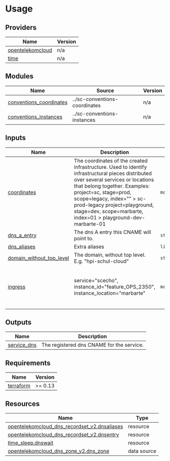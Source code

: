 # Usage

<!--- BEGIN_TF_DOCS --->

## Providers

| Name | Version |
|------|---------|
| <a name="provider_opentelekomcloud"></a> [opentelekomcloud](#provider\_opentelekomcloud) | n/a |
| <a name="provider_time"></a> [time](#provider\_time) | n/a |
## Modules

| Name | Source | Version |
|------|--------|---------|
| <a name="module_conventions_coordinates"></a> [conventions\_coordinates](#module\_conventions\_coordinates) | ../sc-conventions-coordinates | n/a |
| <a name="module_conventions_instances"></a> [conventions\_instances](#module\_conventions\_instances) | ../sc-conventions-instances | n/a |
## Inputs

| Name | Description | Type | Default | Required |
|------|-------------|------|---------|:--------:|
| <a name="input_coordinates"></a> [coordinates](#input\_coordinates) | The coordinates of the created infrastructure. Used to identify infrastructural pieces distributed over several services or locations that belong together.  Examples: project=sc, stage=prod, scope=legacy, index="" > sc-prod-legacy project=playground, stage=dev, scope=marbarte, index=01 > playground-dev-marbarte-01 | `map(any)` | <pre>{<br>  "index": "<index_ingress>",<br>  "project": "<project_ingress>",<br>  "scope": "<scope_ingress>",<br>  "stage": "<stage_ingress>"<br>}</pre> | no |
| <a name="input_dns_a_entry"></a> [dns\_a\_entry](#input\_dns\_a\_entry) | The dns A entry this CNAME will point to. | `string` | `""` | no |
| <a name="input_dns_aliases"></a> [dns\_aliases](#input\_dns\_aliases) | Extra aliases | `list(string)` | `[]` | no |
| <a name="input_domain_without_top_level"></a> [domain\_without\_top\_level](#input\_domain\_without\_top\_level) | The domain, without top level. E.g. "hpi-schul-cloud" | `string` | `"<domain_ingress>"` | no |
| <a name="input_ingress"></a> [ingress](#input\_ingress) | service="scecho", instance\_id="feature\_OPS\_2350", instance\_location="marbarte" | `map(any)` | <pre>{<br>  "instance_id": "<instance_id>",<br>  "instance_location": "<instance_location>",<br>  "service": "<service>"<br>}</pre> | no |
## Outputs

| Name | Description |
|------|-------------|
| <a name="output_service_dns"></a> [service\_dns](#output\_service\_dns) | The registered dns CNAME for the service. |
## Requirements

| Name | Version |
|------|---------|
| <a name="requirement_terraform"></a> [terraform](#requirement\_terraform) | >= 0.13 |
## Resources

| Name | Type |
|------|------|
| [opentelekomcloud_dns_recordset_v2.dnsaliases](https://registry.terraform.io/providers/opentelekomcloud/opentelekomcloud/latest/docs/resources/dns_recordset_v2) | resource |
| [opentelekomcloud_dns_recordset_v2.dnsentry](https://registry.terraform.io/providers/opentelekomcloud/opentelekomcloud/latest/docs/resources/dns_recordset_v2) | resource |
| [time_sleep.dnswait](https://registry.terraform.io/providers/hashicorp/time/latest/docs/resources/sleep) | resource |
| [opentelekomcloud_dns_zone_v2.dns_zone](https://registry.terraform.io/providers/opentelekomcloud/opentelekomcloud/latest/docs/data-sources/dns_zone_v2) | data source |

<!--- END_TF_DOCS --->

